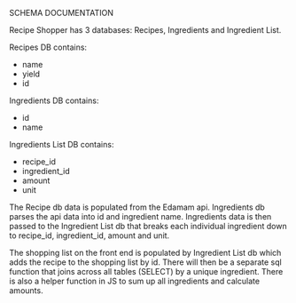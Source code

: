 SCHEMA DOCUMENTATION

Recipe Shopper has 3 databases: Recipes, Ingredients and Ingredient List.

Recipes DB contains: 
- name
- yield
- id

Ingredients DB contains:
- id
- name 

Ingredients List DB contains:
- recipe_id
- ingredient_id
- amount
- unit


The Recipe db data is populated from the Edamam api.  Ingredients db parses the api data into id and ingredient name. Ingredients data is then passed to the Ingredient List db that breaks each individual ingredient down to recipe_id, ingredient_id, amount and unit.   

The shopping list on the front end is populated by Ingredient List db which adds the recipe to the shopping list by id.  There will then be a separate sql function that joins across all tables (SELECT) by a unique ingredient. 
There is also a helper function in JS to sum up all ingredients and calculate amounts. 
